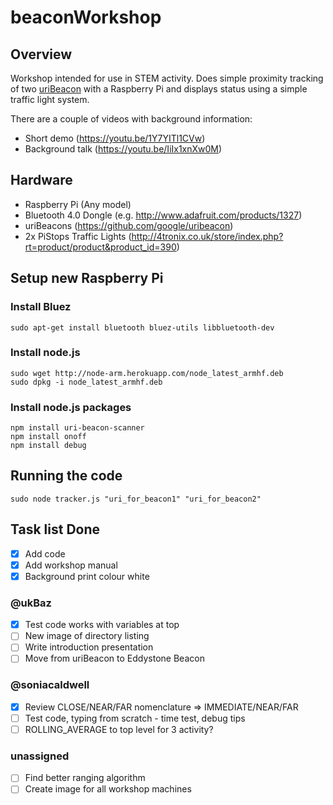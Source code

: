 # beaconWorkshop
## Overview
Workshop intended for use in STEM activity.
Does simple proximity tracking of two [uriBeacon](https://github.com/google/uribeacon) with a Raspberry Pi and displays status using a simple traffic light system.

There are a couple of videos with background information:
- Short demo (https://youtu.be/1Y7YITl1CVw)
- Background talk (https://youtu.be/IiIx1xnXw0M)

## Hardware
- Raspberry Pi (Any model)
- Bluetooth 4.0 Dongle (e.g. http://www.adafruit.com/products/1327)
- uriBeacons (https://github.com/google/uribeacon)
- 2x PiStops Traffic Lights (http://4tronix.co.uk/store/index.php?rt=product/product&product_id=390)

## Setup new Raspberry Pi
### Install Bluez
```
sudo apt-get install bluetooth bluez-utils libbluetooth-dev
```
### Install node.js
```
sudo wget http://node-arm.herokuapp.com/node_latest_armhf.deb
sudo dpkg -i node_latest_armhf.deb
```
### Install node.js packages
```
npm install uri-beacon-scanner
npm install onoff
npm install debug
```

## Running the code
```
sudo node tracker.js "uri_for_beacon1" "uri_for_beacon2"
```

## Task list Done
- [x] Add code
- [x] Add workshop manual
- [x] Background print colour white

### @ukBaz
- [x] Test code works with variables at top
- [ ] New image of directory listing
- [ ] Write introduction presentation
- [ ] Move from uriBeacon to Eddystone Beacon

### @soniacaldwell
- [x] Review CLOSE/NEAR/FAR nomenclature => IMMEDIATE/NEAR/FAR
- [ ] Test code, typing from scratch - time test, debug tips
- [ ] ROLLING_AVERAGE to top level for 3 activity?

### unassigned
- [ ] Find better ranging algorithm
- [ ] Create image for all workshop machines